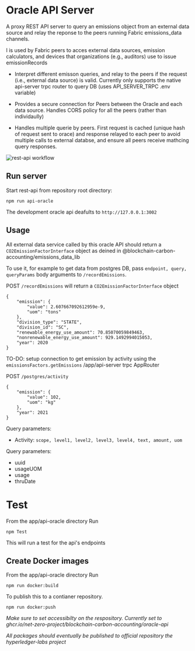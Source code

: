 # Oracle API Server

A proxy REST API server to query an emissions object from an external data source and relay the reponse to the peers running Fabric emissions_data channels.

I is used by Fabric peers to acces external data sources, emission calculators, and devices that organizations (e.g., auditors) use to issue emissionRecords 

- Interpret different emisson queries, and relay to the peers if the request (i.e., external data source) is valid. Currently only supports the native api-server trpc router to query DB (uses API_SERVER_TRPC .env variable)

- Provides a secure connection for Peers between the Oracle and each data source. Handles CORS policy for all the peers (rather than individaully)

- Handles multiple querie by peers. First request is cached (unique hash of request sent to orace) and response relayed to each peer to avoid multiple calls to external databse, and ensure all peers receive mathcing query responses.


![rest-api workflow](/rest-api.png)
## Run server

Start rest-api from repository root directory:
```
npm run api-oracle
```

The development oracle api deafults to  `http://127.0.0.1:3002`

## Usage
  
All external data service called by this oracle API should return a `CO2EmissionFactorInterface` object as deined in @blockchain-carbon-accounting/emissions_data_lib

To use it, for example to get data from postgres DB, pass ``endpoint, query, queryParams`` body arguments to `/recordEmissions`.

POST `/recordEmissions`
will return a `CO2EmissionFactorInterface` object
```
{
    "emission": {
        "value": 2.607667092612959e-9,
        "uom": "tons"
    },
    "division_type": "STATE",
    "division_id": "SC",
    "renewable_energy_use_amount": 70.85070059849463,
    "nonrenewable_energy_use_amount": 929.1492994015053,
    "year": 2020
}
```

TO-DO: setup connection to get emission by activity using the `emissionsFactors.getEmissions` /app/api-server trpc AppRouter 

POST `/postgres/activity`
```
{
    "emission": {
        "value": 102,
        "uom": "kg"
    },
    "year": 2021
}
```
Query parameters:
* Activity:
``
scope, level1, level2, level3, level4, text, amount, uom
``

Query parameters:
* uuid
* usageUOM
* usage
* thruDate

# Test

From the app/api-oracle directory Run
```
npm Test
```

This will run a test for the api's endpoints

## Create Docker images

From the app/api-oracle directory Run
```
npm run docker:build
```

To publish this to a contianer repository.
```
npm run docker:push
```
*Make sure to set accessibilty on the respository. Currently set to ghcr.io/net-zero-project/blockchain-carbon-accounting/oracle-api*

*All packages should eventually be published to official repository the hyperledger-labs project*
